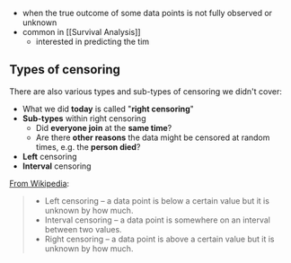 - when the true outcome of some data points is not fully observed or unknown
- common in [[Survival Analysis]]
	- interested in predicting the tim
## Types of censoring
There are also various types and sub-types of censoring we didn't cover:

- What we did **today** is called "**right censoring**"
- **Sub-types** within right censoring
  - Did **everyone join** at the **same time**?
  - Are there **other reasons** the data might be censored at random times, e.g. the **person died**?
- **Left** censoring
- **Interval** censoring

[From Wikipedia](https://en.wikipedia.org/wiki/Censoring_(statistics)):
> - Left censoring – a data point is below a certain value but it is unknown by how much.
> - Interval censoring – a data point is somewhere on an interval between two values.
> - Right censoring – a data point is above a certain value but it is unknown by how much.